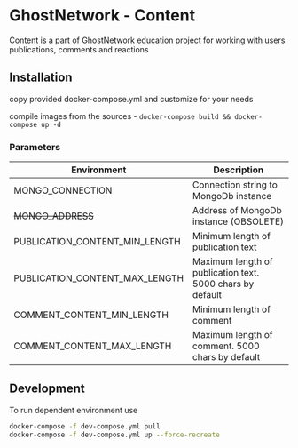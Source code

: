 # GhostNetwork - Content

Content is a part of GhostNetwork education project for working with users publications, comments and reactions

## Installation

copy provided docker-compose.yml and customize for your needs

compile images from the sources - `docker-compose build && docker-compose up -d`

### Parameters

| Environment                    | Description                                               |
|--------------------------------|-----------------------------------------------------------|
| MONGO_CONNECTION               | Connection string to MongoDb instance                     |
| ~~MONGO_ADDRESS~~              | Address of MongoDb instance (OBSOLETE)                    |
| PUBLICATION_CONTENT_MIN_LENGTH | Minimum length of publication text                        |
| PUBLICATION_CONTENT_MAX_LENGTH | Maximum length of publication text. 5000 chars by default |
| COMMENT_CONTENT_MIN_LENGTH     | Minimum length of comment                                 |
| COMMENT_CONTENT_MAX_LENGTH     | Maximum length of comment. 5000 chars by default          |

## Development

To run dependent environment use

```bash
docker-compose -f dev-compose.yml pull
docker-compose -f dev-compose.yml up --force-recreate
```
